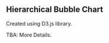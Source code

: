 Hierarchical Bubble Chart
-------------------------
Created using D3.js library.

TBA: More Details.